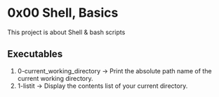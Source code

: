# 0x00 Shell, Basics
This project is about Shell & bash scripts

## Executables
 1. 0-current_working_directory &rarr; Print the absolute path name of the current working directory.
 2. 1-listit &rarr; Display the contents list of your current directory.
